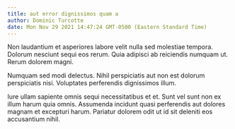 ```yaml
---
title: aut error dignissimos quam a
author: Dominic Turcotte
date: Mon Nov 29 2021 14:47:24 GMT-0500 (Eastern Standard Time)
---
```

Non laudantium et asperiores labore velit nulla sed molestiae tempora. Dolorum nesciunt sequi eos rerum. Quia adipisci ab reiciendis numquam ut. Rerum dolorem magni.

 Numquam sed modi delectus. Nihil perspiciatis aut non est dolorum perspiciatis nisi. Voluptates perferendis dignissimos illum.

 Iure ullam sapiente omnis sequi necessitatibus et et. Sunt vel sunt non ex illum harum quia omnis. Assumenda incidunt quasi perferendis aut dolores magnam et excepturi harum. Pariatur dolorem odit ut id sit deleniti eos accusantium nihil.
